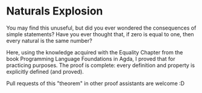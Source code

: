 # Naturals Explosion

You may find this unuseful, but did you ever wondered the consequences of simple statements?
Have  you ever thought that, if zero is equal to one, then every natural is the same number?

Here, using the knowledge acquired with the Equality Chapter from the book Programming Language Foundations in Agda, I proved that for practicing purposes. The proof is complete: every definition and property is explicitly defined (and proved).

Pull requests of this "theorem" in other proof assistants are welcome :D
